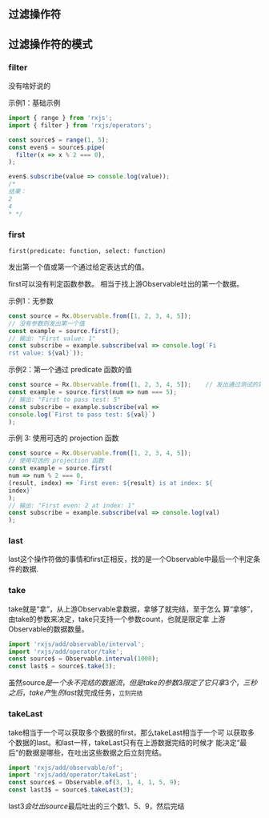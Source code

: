 ## 过滤操作符


## 过滤操作符的模式


### filter
没有啥好说的

示例1：基础示例                    
```typescript
import { range } from 'rxjs';
import { filter } from 'rxjs/operators';

const source$ = range(1, 5);
const even$ = source$.pipe(
  filter(x => x % 2 === 0),
);

even$.subscribe(value => console.log(value));
/*
结果：
2
4
* */
```



### first
`first(predicate: function, select: function)`                          

发出第⼀个值或第⼀个通过给定表达式的值。

first可以没有判定函数参数。
相当于找上游Observable吐出的第⼀个数据。

示例1：无参数                     
```typescript
const source = Rx.Observable.from([1, 2, 3, 4, 5]);
// 没有参数则发出第⼀个值
const example = source.first();
// 输出: "First value: 1"
const subscribe = example.subscribe(val => console.log(`Fi
rst value: ${val}`));
```

示例2：第⼀个通过 predicate 函数的值
```typescript
const source = Rx.Observable.from([1, 2, 3, 4, 5]);    // 发出通过测试的第⼀项
const example = source.first(num => num === 5);
// 输出: "First to pass test: 5"
const subscribe = example.subscribe(val =>
console.log(`First to pass test: ${val}`)
);
```

示例 3: 使⽤可选的 projection 函数
```typescript
const source = Rx.Observable.from([1, 2, 3, 4, 5]);
// 使⽤可选的 projection 函数
const example = source.first(
num => num % 2 === 0,
(result, index) => `First even: ${result} is at index: ${
index}`
);
// 输出: "First even: 2 at index: 1"
const subscribe = example.subscribe(val => console.log(val)
);
```

### last
last这个操作符做的事情和first正相反，找的是⼀个Observable中最后⼀个判定条件的数据.



### take
take就是“拿”，从上游Observable拿数据，拿够了就完结，⾄于怎么
算“拿够”，由take的参数来决定，take只⽀持⼀个参数count，也就是限定拿
上游Observable的数据数量。

```typescript
import 'rxjs/add/observable/interval';
import 'rxjs/add/operator/take';
const source$ = Observable.interval(1000);
const last$ = source$.take(3);
```
虽然source$是⼀个永不完结的数据流，但是take的参数3限定了它只拿
3个，三秒之后，take产⽣的last$就完成任务，`⽴刻完结`

### takeLast
take相当于⼀个可以获取多个数据的first，那么takeLast相当于⼀个可
以获取多个数据的last。和last⼀样，takeLast只有在上游数据完结的时候才
能决定“最后”的数据是哪些，在吐出这些数据之后⽴刻完结。

```typescript
import 'rxjs/add/observable/of';
import 'rxjs/add/operator/takeLast';
const source$ = Observable.of(3, 1, 4, 1, 5, 9);
const last3$ = source$.takeLast(3);
```
last3$会吐出source$最后吐出的三个数1、5、9，然后完结


